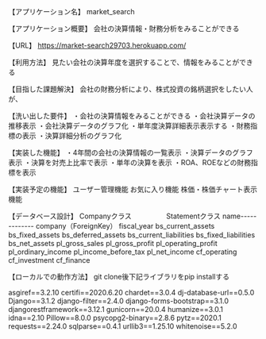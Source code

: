 【アプリケーション名】
market_search

【アプリケーション概要】
会社の決算情報・財務分析をみることができる

【URL】
https://market-search29703.herokuapp.com/

【利用方法】
見たい会社の決算年度を選択することで、情報をみることができる

【目指した課題解決】
会社の財務分析により、株式投資の銘柄選択をしたい人が、

【洗い出した要件】
・会社の決算情報をみることができる
・会社決算データの推移表示
・会社決算データのグラフ化
・単年度決算詳細表示表示する
・財務指標の表示
・決算詳細分析のグラフ化

【実装した機能】
・4年間の会社の決算情報の一覧表示
・決算データのグラフ表示
・決算を対売上比率で表示
・単年の決算を表示
・ROA、ROEなどの財務指標を表示


【実装予定の機能】
ユーザー管理機能
お気に入り機能
株価・株価チャート表示機能

【データベース設計】
Companyクラス　　　　　Statementクラス
  name------------- company（ForeignKey）
                    fiscal_year
                    bs_current_assets
                    bs_fixed_assets
                    bs_deferred_assets
                    bs_current_liabilities
                    bs_fixed_liabilities
                    bs_net_assets
                    pl_gross_sales
                    pl_gross_profit
                    pl_operating_profit
                    pl_ordinary_income
                    pl_income_before_tax
                    pl_net_income
                    cf_operating
                    cf_investment
                    cf_finance

【ローカルでの動作方法】
git clone後下記ライブラリをpip installする

asgiref==3.2.10
certifi==2020.6.20
chardet==3.0.4
dj-database-url==0.5.0
Django==3.1.2
django-filter==2.4.0
django-forms-bootstrap==3.1.0
djangorestframework==3.12.1
gunicorn==20.0.4
humanize==3.0.1
idna==2.10
Pillow==8.0.0
psycopg2-binary==2.8.6
pytz==2020.1
requests==2.24.0
sqlparse==0.4.1
urllib3==1.25.10
whitenoise==5.2.0
